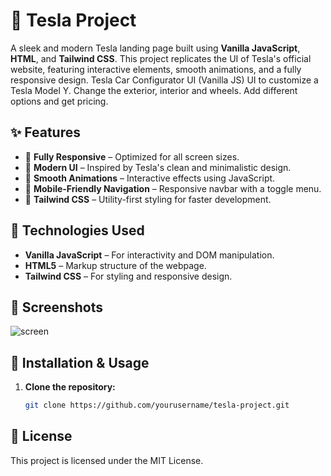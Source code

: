 # 🚗 Tesla Project

A sleek and modern Tesla landing page built using **Vanilla JavaScript**, **HTML**, and **Tailwind CSS**. This project replicates the UI of Tesla's official website, featuring interactive elements, smooth animations, and a fully responsive design.
Tesla Car Configurator UI (Vanilla JS)
UI to customize a Tesla Model Y. Change the exterior, interior and wheels. Add different options and get pricing.


## ✨ Features

- 🔹 **Fully Responsive** – Optimized for all screen sizes.
- 🔹 **Modern UI** – Inspired by Tesla's clean and minimalistic design.
- 🔹 **Smooth Animations** – Interactive effects using JavaScript.
- 🔹 **Mobile-Friendly Navigation** – Responsive navbar with a toggle menu.
- 🔹 **Tailwind CSS** – Utility-first styling for faster development.

## 🚀 Technologies Used

- **Vanilla JavaScript** – For interactivity and DOM manipulation.
- **HTML5** – Markup structure of the webpage.
- **Tailwind CSS** – For styling and responsive design.
  
## 📸 Screenshots

![screen](https://github.com/user-attachments/assets/282105c3-3b8f-4add-8dfc-e6bca1fe500b)

## 🔧 Installation & Usage

1. **Clone the repository:**
   ```sh
   git clone https://github.com/yourusername/tesla-project.git

## 📄 License
This project is licensed under the MIT License.

